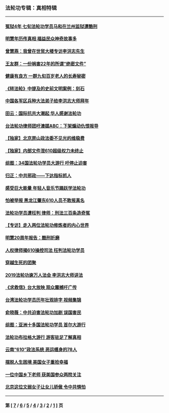 ### 法轮功专辑：真相特辑
---
#### [冤狱4年 七旬法轮功学员马和在兰州监狱遭酷刑](../../pages/nf4389/n13304688.md?11260430) 
#### [明慧年历传真相 福益民众神奇故事多](../../pages/nf4389/n13294545.md?11260430) 
#### [曾慧燕：我曾在世贸大楼专访李洪志先生](../../pages/nf4389/n12898729.md?11260430) 
#### [王友群：一份祸害22年的所谓“绝密文件”](../../pages/nf4389/n12871750.md?11260430) 
#### [健康有良方 一群九旬百岁老人的长寿秘密](../../pages/nf4389/n12847475.md?11260430) 
#### [《转法轮》中提及的史前文明案例：刻石](../../pages/nf4389/n12758577.md?11260430) 
#### [中国各军区兵种大法弟子给李洪志大师拜年](../../pages/nf4389/n12750047.md?11260430) 
#### [田云：国际抗共大潮起 华人感谢法轮功](../../pages/nf4389/n12357708.md?11260430) 
#### [台法轮功律师团吁澳媒ABC：下架煽动仇恨报导](../../pages/nf4389/n12279917.md?11260430) 
#### [【独家】北京房山政法委不见光的维稳费](../../pages/nf4389/n12031979.md?11260430) 
#### [【独家】内部文件泄610超级权力未终止](../../pages/nf4389/n12023895.md?11260430) 
#### [组图：34国法轮功学员大游行 吁停止迫害](../../pages/nf4389/n11492658.md?11260430) 
#### [归正：中共邪政——下达指标抓人](../../pages/nf4389/n11474770.md?11260430) 
#### [感受巨大能量 年轻人音乐节踊跃学法轮功](../../pages/nf4389/n11441981.md?11260430) 
#### [怕被举报 黑龙江肇东610人员不敢报真名](../../pages/nf4389/n11436499.md?11260430) 
#### [法轮功学员遭枉判 律师：刑法三百条造奇冤](../../pages/nf4389/n11433943.md?11260430) 
#### [【专访】走入两位法轮功修炼者的内心世界](../../pages/nf4389/n11415623.md?11260430) 
#### [明慧20周年报告：酷刑折磨](../../pages/nf4389/n11387954.md?11260430) 
#### [人权律师揭610操控司法 枉判法轮功学员](../../pages/nf4389/n11313370.md?11260430) 
#### [穿越生死的团聚](../../pages/nf4389/n11258922.md?11260430) 
#### [2019法轮功逾万人法会 李洪志大师讲法](../../pages/nf4389/n11265303.md?11260430) 
#### [《求救信》台大放映 观众震撼吁广传](../../pages/nf4389/n10922251.md?11260430) 
#### [台湾法轮功学员历年壮观排字 视频集锦](../../pages/nf4389/n10878789.md?11260430) 
#### [俞晓薇：中共迫害法轮功加剧 误国害民](../../pages/nf4389/n10859260.md?11260430) 
#### [组图：亚洲十多国法轮功学员 首尔大游行](../../pages/nf4389/n10781149.md?11260430) 
#### [法轮功布拉格大游行 游客驻足了解真相](../../pages/nf4389/n10749360.md?11260430) 
#### [云南“610”政法系统 恶运缠身的78人](../../pages/nf4389/n10747534.md?11260430) 
#### [摆脱人生困境 美国女子重拾幸福](../../pages/nf4389/n10688678.md?11260430) 
#### [一位中国乡下老师 获美国参众两院关注](../../pages/nf4389/n10683927.md?11260430) 
#### [北京这位文弱女子让女儿骄傲 令中共惧怕](../../pages/nf4389/n10668341.md?11260430) 

---
#### 第 [ [7](./7.md?11260430) / [6](./6.md?11260430) / [5](./5.md?11260430) / [4](./4.md?11260430) / [3](./3.md?11260430) / [2](./2.md?11260430) / [1](./1.md?11260430) ] 页

